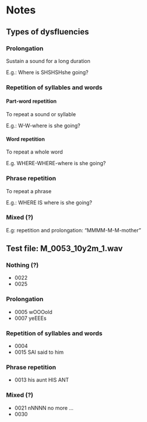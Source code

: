 # Notes

## Types of dysfluencies

### Prolongation
Sustain a sound for a long duration 

E.g.: Where is SHSHSHshe going?

### Repetition of syllables and words

#### Part-word repetition 
To repeat a sound or syllable 

E.g.: W-W-where is she going?

#### Word repetition 
To repeat a whole word 

E.g. WHERE-WHERE-where is she going?

### Phrase repetition
To repeat a phrase 

E.g.: WHERE IS where is she going?

### Mixed (?)

E.g: repetition and prolongation: “MMMM-M-M-mother”


## Test file: M_0053_10y2m_1.wav

### Nothing (?)

* 0022
* 0025

### Prolongation
* 0005 wOOOold
* 0007 yeEEEs
### Repetition of syllables and words
* 0004
* 0015 SAI said to him
### Phrase repetition

* 0013 his aunt HIS ANT

### Mixed (?)

* 0021 nNNNN no more ...
* 0030 